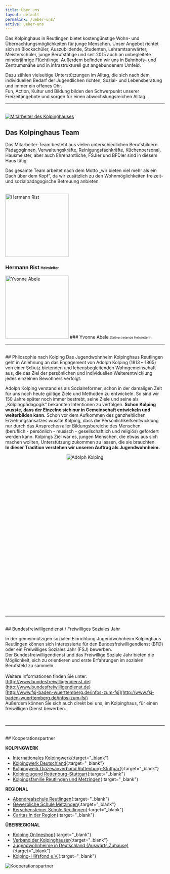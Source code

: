 ```yaml
---
title: Über uns
layout: default
permalink: /ueber-uns/
active: ueber-uns
---
```


Das Kolpinghaus in Reutlingen bietet kostengünstige Wohn- und Übernachtungsmöglichkeiten für junge Menschen. Unser Angebot richtet sich an Blockschüler, Auszubildende, Studenten, Lehramtsanwärter, Meisterschüler, junge Berufstätige und seit 2015 auch an unbegleitete minderjährige Flüchtlinge. Außerdem befinden wir uns in Bahnhofs- und Zentrumsnähe und in infrastrukturell gut angebundenem Umfeld.

Dazu zählen vielseitige Unterstützungen im Alltag, die sich nach dem individuellen Bedarf der Jugendlichen richten, Sozial- und Lebensberatung und immer ein offenes Ohr.<br>
Fun, Action, Kultur und Bildung bilden den Schwerpunkt unserer Freizeitangebote und sorgen für einen abwechslungsreichen Alltag.

---

<br>

<div class="row">
<div class="col-lg-6">
<a href="{{ site.satic | append: "/ueber-uns/mitarbeiter.jpg"}}">
<img class="img-fluid rounded mb-4" src="/img/mitarbeiter.jpg" alt="Mitarbeiter des Kolpinghauses" />
</a>
</div>
<div class="col-lg-6" markdown="1">

## Das Kolpinghaus Team

Das Mitarbeiter-Team besteht aus vielen unterschiedlichen Berufsbildern. PädagogInnen, Verwaltungskräfte, Reinigungsfachkräfte, Küchenpersonal, Hausmeister, aber auch Ehrenamtliche, FSJler und BFDler sind in diesem Haus tätig.

Das gesamte Team arbeitet nach dem Motto „wir bieten viel mehr als ein Dach über dem Kopf“, da wir zusätzlich zu den Wohnmöglichkeiten freizeit- und sozialpädagogische Betreuung anbieten.

</div>
</div>
<br>
<div class="row">
<div class="col-lg-6  text-center mb-4" markdown="1">
<img class="rounded-circle img-fluid d-block mx-auto" width="200" height="200" src="/img/rist.small.jpg" alt="Hermann Rist">

### Hermann Rist <small style="font-size: 70%;">Heimleiter</small>
</div>
<div class="col-lg-6 text-center mb-4" markdown="1">
<img class="rounded-circle img-fluid d-block mx-auto" width="200" height="200" src="/img/abele.small.jpg" alt="Yvonne Abele">
### Yvonne Abele <small style="font-size: 70%;">Stellvertretende Heimleiterin</small>
</div>
</div>
<hr>
<br>
<div class="row">
<div class="col-lg-6" markdown="1">
## Philosophie nach Kolping
Das Jugendwohnheim Kolpinghaus Reutlingen geht in Anlehnung an das Engagement von Adolph Kolping (1813 – 1865) von einer Schutz bietenden und lebensbegleitenden Wohngemeinschaft aus, die das Ziel der persönlichen und individuellen Weiterentwicklung jedes einzelnen Bewohners verfolgt.

Adolph Kolping verstand es als Sozialreformer, schon in der damaligen Zeit für uns noch heute gültige Ziele und Methoden zu entwickeln. So sind wir 150 Jahre später noch immer bestrebt, seine Ziele und seine als „Kolpingpädagogik“ bekannten Intentionen zu verfolgen. **Schon Kolping wusste, dass der Einzelne sich nur in Gemeinschaft entwickeln und weiterbilden kann.** Schon vor dem Aufkommen des ganzheitlichen Erziehungsansatzes wusste Kolping, dass die Persönlichkeitsentwicklung nur durch das Ansprechen aller Bildungsbereiche des Menschen <br>
(beruflich - persönlich - musisch - gesellschaftlich und religiös) gefördert werden kann. Kolpings Ziel war es, jungen Menschen, die etwas aus sich machen wollten, Unterstützung zukommen zu lassen, die sie brauchten.<br>
**In dieser Tradition verstehen wir unseren Auftrag als Jugendwohnheim.**

</div>
<div class="col-lg-6" style="text-align:center;height: 30rem;">
<img class="img-fluid rounded mb-4" style="max-height: 100% !important; width: auto;" src="/img/adolph-kolping.small.jpg" alt="Adolph Kolping">
</div>
</div>
<br>
<hr>
<br>
<div markdown="1">
## Bundesfreiwilligendienst / Freiwilliges Soziales Jahr

In der gemeinnützigen sozialen Einrichtung Jugendwohnheim Kolpinghaus Reutlingen können sich Interessierte für den Bundesfreiwilligendienst (BFD) oder ein Freiwilliges Soziales Jahr (FSJ) bewerben.<br>
Der Bundesfreiwilligendienst und das Freiwillige Soziale Jahr bieten die Möglichkeit, sich zu orientieren und erste Erfahrungen im sozialen Berufsfeld zu sammeln.<br><br>
Weitere Informationen finden Sie unter:<br>
[http://www.bundesfreiwilligendienst.de](http://www.bundesfreiwilligendienst.de)<br>
[http://www.fsj-baden-wuerttemberg.de/infos-zum-fsj](http://www.fsj-baden-wuerttemberg.de/infos-zum-fsj)<br>
Außerdem können Sie sich auch direkt bei uns, im Kolpinghaus, für einen freiwilligen Dienst bewerben.
</div>
<br>
<hr>
<br>
<div class="row">
<div class="col" markdown="1">
## Kooperationspartner

**KOLPINGWERK**

* [Internationales Kolpingwerk](http://www.kolping.net/){:target="_blank"}
* [Kolpingwerk Deutschland](http://www.kolping.de/){:target="_blank"}
* [Kolpingwerk Diözesanverband Rottenburg-Stuttgart](http://www.kolping-dvrs.de/){:target="_blank"}
* [Kolpingjugend&nbsp;Rottenburg-Stuttgart](http://www.kolpingjugend-stuttgart.de/){:target="_blank"}
* [Kolpingsfamilie Reutlingen und Metzingen](http://reutlingen.kolping-es-rt.de){:target="_blank"}

**REGIONAL**

* [Abendrealschule Reutlingen](http://www.abendrealschule-reutlingen.de/){:target="_blank"}
* [Gewerbliche Schule Metzingen](http://www.gewerbeschule-metzingen.de/){:target="_blank"}
* [Kerschensteiner Schule Reutlingen](http://www.kss-rt.de/){:target="_blank"}
* [Caritas in der Region](http://www.caritas-fils-neckar-alb.de/){:target="_blank"}

**ÜBERREGIONAL**

* [Kolping Onlineshop](https://www.kolping-shop.eu/){:target="_blank"}
* [Verband der Kolpinghäuser](http://www.kolpinghaeuser.de/){:target="_blank"}
* [Jugendwohnheime in Deutschland (Auswärts Zuhause)](http://www.auswaerts-zuhause.de/){:target="_blank"}
* [Kolping-Hilfsfond e.V.](http://www.kolping-hilfsfonds.de/){:target="_blank"}

</div>
<div class="col">
<img src="/img/kooperationspartner.small.jpg" alt="Kooperationspartner" style="max-width: 100%;">
</div>
